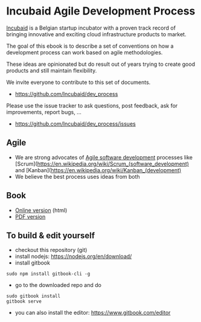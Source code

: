 # Incubaid Agile Development Process

[Incubaid](http://www.incubaid.com) is a Belgian startup incubator with a proven track record of bringing innovative and exciting cloud infrastructure products to market.

The goal of this ebook is to describe a set of conventions on how a development process can work based on agile methodologies.

These ideas are opinionated but do result out of years trying to create good products and still maintain flexibility.

We invite everyone to contribute to this set of documents.

* https://github.com/Incubaid/dev_process

Please use the issue tracker to ask questions, post feedback, ask for improvements, report bugs, ...

* https://github.com/Incubaid/dev_process/issues


## Agile

- We are strong advocates of [Agile software development](https://en.wikipedia.org/wiki/Agile_software_development) processes like [Scrum](https://en.wikipedia.org/wiki/Scrum_(software_development) and [Kanban](https://en.wikipedia.org/wiki/Kanban_(development)
- We believe the best process uses ideas from both


## Book

- [Online version](https://gig.gitbooks.io/agile/content/) (html)
- [PDF version](https://www.gitbook.com/download/pdf/book/gig/agile)


## To build & edit yourself

- checkout this repository (git)
- install nodejs: https://nodejs.org/en/download/
- install gitbook

```
sudo npm install gitbook-cli -g
```

- go to the downloaded repo and do

```
sudo gitbook install
gitbook serve
```

- you can also install the editor: https://www.gitbook.com/editor
